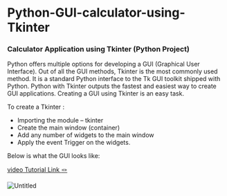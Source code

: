# Python-GUI-calculator-using-Tkinter
### Calculator Application using Tkinter (Python Project)

Python offers multiple options for developing a GUI (Graphical User Interface). Out of all the GUI methods, Tkinter is the most commonly used method. It is a standard Python interface to the Tk GUI toolkit shipped with Python. Python with Tkinter outputs the fastest and easiest way to create GUI applications. Creating a GUI using Tkinter is an easy task.

To create a Tkinter :
 
* Importing the module – tkinter
* Create the main window (container)
* Add any number of widgets to the main window
* Apply the event Trigger on the widgets.

Below is what the GUI looks like:

[video Tutorial Link	:knot:](https://www.youtube.com/watch?v=QZPv1y2znZo)

![Untitled](https://user-images.githubusercontent.com/75206129/176242042-05a2b579-d434-4a9f-af7a-235ec59c3a09.jpg)  

